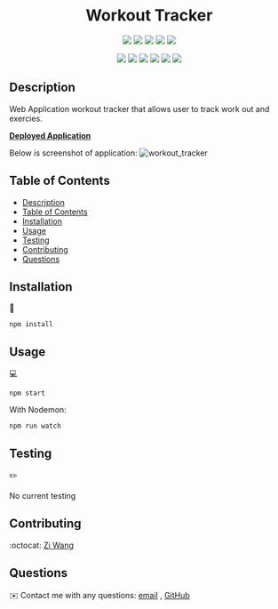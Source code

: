 <h1 align="center"> Workout Tracker </h1>

<p align="center">
   <img src="https://img.shields.io/github/repo-size/ZiWang55/workout_tracker" />
    <img src="https://img.shields.io/github/languages/top/ZiWang55/workout_tracker"  />
    <img src="https://img.shields.io/github/issues/ZiWang55/workout_tracker" />
    <img src="https://img.shields.io/github/last-commit/ZiWang55/workout_tracker" >
    <a href="https://github.com/ZiWang55"><img src="https://img.shields.io/github/followers/ZiWang55?style=social" target="_blank" /></a>
    </p>
      

<p align="center">
    <img src="https://img.shields.io/badge/javascript-yellow" />
    <img src="https://img.shields.io/badge/express-orange" />
    <img src="https://img.shields.io/badge/MongoDB-blue"  />
    <img src="https://img.shields.io/badge/mongoose-red"  />
    <img src="https://img.shields.io/badge/IndexedDB-blue"  />
    <img src="https://img.shields.io/badge/nodemon-green" />
</p>

## Description

Web Application workout tracker that allows user to track work out and exercies.

**[Deployed Application](https://track-your-fitness.herokuapp.com/?id=60206b057abbf10017bb414c)**

Below is screenshot of application:
![workout_tracker](workoutTrackerScreenshot)

## Table of Contents
- [Description](#description)
- [Table of Contents](#table-of-contents)
- [Installation](#installation)
- [Usage](#usage)
- [Testing](#testing)
- [Contributing](#contributing)
- [Questions](#questions)

## Installation
💾   

`npm install`
  
## Usage
💻   
  
`npm start`

With Nodemon:

`npm run watch`

## Testing
✏️

No current testing

## Contributing
:octocat: [Zi Wang](https://github.com/ZiWang55)

## Questions
✉️ Contact me with any questions: [email](mailto:ziwang55@gmail.com) , [GitHub](https://github.com/ZiWang55)<br />
